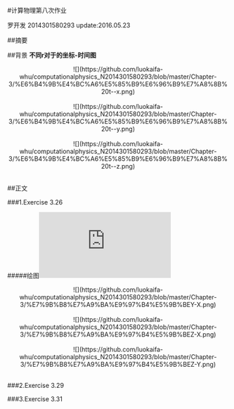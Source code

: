 #计算物理第八次作业

罗开发  2014301580293  update:2016.05.23

##摘要

##背景
**不同r对于的坐标-时间图**
<div align=center>![](https://github.com/luokaifa-whu/computationalphysics_N2014301580293/blob/master/Chapter-3/%E6%B4%9B%E4%BC%A6%E5%85%B9%E6%96%B9%E7%A8%8B%20t--x.png)</div><br/>
<div align=center>![](https://github.com/luokaifa-whu/computationalphysics_N2014301580293/blob/master/Chapter-3/%E6%B4%9B%E4%BC%A6%E5%85%B9%E6%96%B9%E7%A8%8B%20t--y.png)</div><br/>
<div align=center>![](https://github.com/luokaifa-whu/computationalphysics_N2014301580293/blob/master/Chapter-3/%E6%B4%9B%E4%BC%A6%E5%85%B9%E6%96%B9%E7%A8%8B%20t--z.png)</div><br/>

##正文

###1.Exercise 3.26



#####绘图![代码在此](https://github.com/luokaifa-whu/computationalphysics_N2014301580293/blob/master/Chapter-3/Lorenz-Equation.py)

<div align=center>![](https://github.com/luokaifa-whu/computationalphysics_N2014301580293/blob/master/Chapter-3/%E7%9B%B8%E7%A9%BA%E9%97%B4%E5%9B%BEY-X.png)</div><br/>
<div align=center>![](https://github.com/luokaifa-whu/computationalphysics_N2014301580293/blob/master/Chapter-3/%E7%9B%B8%E7%A9%BA%E9%97%B4%E5%9B%BEZ-X.png)</div><br/>
<div align=center>![](https://github.com/luokaifa-whu/computationalphysics_N2014301580293/blob/master/Chapter-3/%E7%9B%B8%E7%A9%BA%E9%97%B4%E5%9B%BEZ-Y.png)</div><br/>

###2.Exercise 3.29


###3.Exercise 3.31
